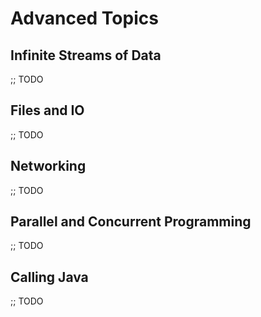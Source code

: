 # Advanced Topics

## Infinite Streams of Data

;; TODO

## Files and IO

;; TODO

## Networking

;; TODO

## Parallel and Concurrent Programming

;; TODO

## Calling Java

;; TODO